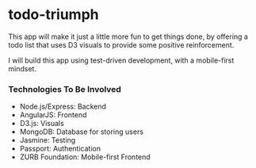 todo-triumph
============

This app will make it just a little more fun to get things done, by offering a todo list that uses D3 visuals to provide some positive reinforcement.

I will build this app using test-driven development, with a mobile-first mindset.

### Technologies To Be Involved
- Node.js/Express: Backend
- AngularJS: Frontend
- D3.js: Visuals
- MongoDB: Database for storing users
- Jasmine: Testing
- Passport: Authentication
- ZURB Foundation: Mobile-first Frontend
